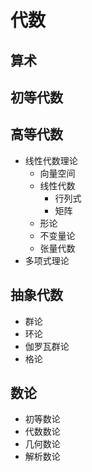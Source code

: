 # 代数

## 算术

## 初等代数

## 高等代数
* 线性代数理论
  * 向量空间
  * 线性代数
    * 行列式
    * 矩阵
  * 形论
  * 不变量论
  * 张量代数
* 多项式理论

## 抽象代数
* 群论
* 环论
* 伽罗瓦群论
* 格论

## 数论
* 初等数论
* 代数数论
* 几何数论
* 解析数论